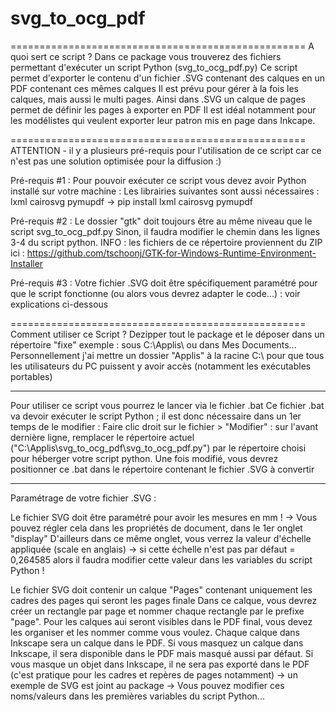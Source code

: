 # svg_to_ocg_pdf
===================================================
A quoi sert ce script ?
	Dans ce package vous trouverez des fichiers permettant d'exécuter un script Python (svg_to_ocg_pdf.py)
	Ce script permet d'exporter le contenu d'un fichier .SVG contenant des calques en un PDF contenant ces mêmes calques
	Il est prévu pour gérer à la fois les calques, mais aussi le multi pages. 
	Ainsi dans .SVG un calque de pages permet de définir les pages à exporter en PDF
	Il est idéal notamment pour les modélistes qui veulent exporter leur patron mis en page dans Inkcape.

===================================================
ATTENTION - il y a plusieurs pré-requis pour l'utilisation de ce script car ce n'est pas une solution optimisée pour la diffusion :)
 
Pré-requis #1 :
	Pour pouvoir exécuter ce script vous devez avoir Python installé sur votre machine :
	Les librairies suivantes sont aussi nécessaires :
		lxml
		cairosvg
		pymupdf
	→ pip install lxml cairosvg pymupdf

Pré-requis #2 :
	Le dossier "gtk" doit toujours être au même niveau que le script svg_to_ocg_pdf.py
	Sinon, il faudra modifier le chemin dans les lignes 3-4 du script python.
	INFO : les fichiers de ce répertoire proviennent du ZIP ici : https://github.com/tschoonj/GTK-for-Windows-Runtime-Environment-Installer

Pré-requis #3 :
	Votre fichier .SVG doit être spécifiquement paramétré pour que le script fonctionne (ou alors vous devrez adapter le code...) : voir explications ci-dessous

===================================================
Comment utiliser ce Script ?
	Dezipper tout le package et le déposer dans un répertoire "fixe"
	exemple : sous C:\Applis\ ou dans Mes Documents...
	Personnellement j'ai mettre un dossier "Applis" à la racine C:\ pour que tous les utilisateurs du PC puissent y avoir accès (notamment les exécutables portables)

---------------------------------------------------
Pour utiliser ce script vous pourrez le lancer via le fichier .bat 
Ce fichier .bat va devoir exécuter le script Python ; il est donc nécessaire dans un 1er temps de le modifier :
	Faire clic droit sur le fichier > "Modifier" :
	sur l'avant dernière ligne, remplacer le répertoire actuel ("C:\Applis\svg_to_ocg_pdf\svg_to_ocg_pdf.py") par le répertoire choisi pour héberger votre script python.
Une fois modifié, vous devrez positionner ce .bat dans le répertoire contenant le fichier .SVG à convertir


---------------------------------------------------
Paramétrage de votre fichier .SVG :

Le fichier SVG doit être paramétré pour avoir les mesures en mm !
	→ Vous pouvez régler cela dans les propriétés de document, dans le 1er onglet "display"
	D'ailleurs dans ce même onglet, vous verrez la valeur d'échelle appliquée (scale en anglais)
		→  si cette échelle n'est pas par défaut = 0,264585 alors il faudra modifier cette valeur dans les variables du script Python !
		
Le fichier SVG doit contenir un calque "Pages" contenant uniquement les cadres des pages qui seront les pages finale
Dans ce calque, vous devrez créer un rectangle par page et nommer chaque rectangle par le prefixe "page".
Pour les calques aui seront visibles dans le PDF final, vous devez les organiser et les nommer comme vous voulez.
Chaque calque dans Inkscape sera un calque dans le PDF.
Si vous masquez un calque dans Inkscape, il sera disponible dans le PDF mais masqué aussi par défaut.
Si vous masque un objet dans Inkscape, il ne sera pas exporté dans le PDF (c'est pratique pour les cadres et repères de pages notamment)
	→ un exemple de SVG est joint au package
	→ Vous pouvez modifier ces noms/valeurs dans les premières variables du script Python...
